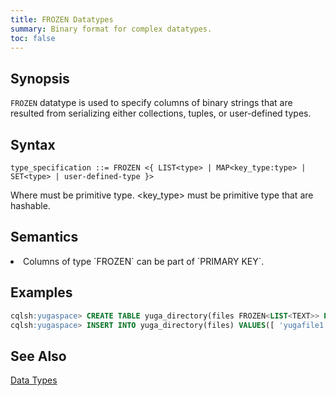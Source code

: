 ```yaml
---
title: FROZEN Datatypes
summary: Binary format for complex datatypes.
toc: false
---
```

<style>
table {
  float: left;
}
#psyn {
  text-indent: 50px;
}
#ptodo {
  color: red
}
</style>

## Synopsis
`FROZEN` datatype is used to specify columns of binary strings that are resulted from serializing either collections, tuples, or user-defined types.

## Syntax
```
type_specification ::= FROZEN <{ LIST<type> | MAP<key_type:type> | SET<type> | user-defined-type }>
```
Where
  <type> must be primitive type.
  <key_type> must be primitive type that are hashable.

## Semantics
<li>Columns of type `FROZEN` can be part of `PRIMARY KEY`.</li>

## Examples
``` sql
cqlsh:yugaspace> CREATE TABLE yuga_directory(files FROZEN<LIST<TEXT>> PRIMARY KEY);
cqlsh:yugaspace> INSERT INTO yuga_directory(files) VALUES([ 'yugafile1', 'yugafile2' ]);
```

## See Also

[Data Types](..#datatypes)

